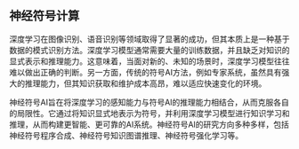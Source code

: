 ## 神经符号计算
深度学习在图像识别、语音识别等领域取得了显著的成功，但其本质上是一种基于数据的模式识别方法。深度学习模型通常需要大量的训练数据，并且缺乏对知识的显式表示和推理能力。这意味着，当面对新的、未知的场景时，深度学习模型往往难以做出正确的判断。另一方面，传统的符号AI方法，例如专家系统，虽然具有强大的推理能力，但其知识获取和维护成本高昂，难以适应快速变化的环境。

神经符号AI旨在将深度学习的感知能力与符号AI的推理能力相结合，从而克服各自的局限性。它通过将知识显式地表示为符号，并利用深度学习模型进行知识学习和推理，从而构建更智能、更可靠的AI系统。神经符号AI的研究方向多种多样，包括神经符号程序合成、神经符号知识图谱推理、神经符号强化学习等。


